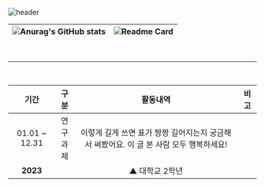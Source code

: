 ![header](https://capsule-render.vercel.app/api?type=waving&color=3E54AC&height=250&text=Rossum&animation=fadeIn&fontColosr=EEEEEE&fontSize=100&fontAlignY=40&desc=Hello%20World!&descAlign=64)

|![Anurag's GitHub stats](https://github-readme-stats.vercel.app/api?username=achieven123&3show_icons=true&theme=buefy) | ![Readme Card](https://github-readme-stats.vercel.app/api/top-langs/?username=achieven123&layout=compact&theme=buefy) |
| ------------- | ------------- |

<br>
<hr>
<br>

| 기간 | 구분 | 활동내역 | 비고 |
| :---: | :---: | :---: | :---: |
| 01.01 ~ 12.31 | 연구<br>과제| 이렇게 길게 쓰면 표가 짱짱 길어지는지 궁금해서 써봤어요. 이 글 본 사람 모두 행복하세요! |  |
| **2023**  |  | ▲ 대학교 2학년 |  |
